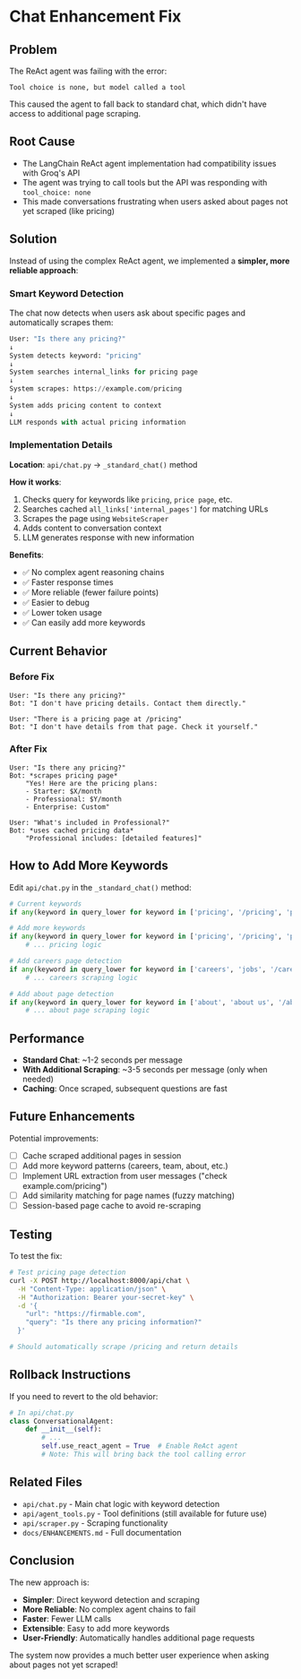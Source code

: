 # Chat Enhancement Fix

## Problem
The ReAct agent was failing with the error:
```
Tool choice is none, but model called a tool
```

This caused the agent to fall back to standard chat, which didn't have access to additional page scraping.

## Root Cause
- The LangChain ReAct agent implementation had compatibility issues with Groq's API
- The agent was trying to call tools but the API was responding with `tool_choice: none`
- This made conversations frustrating when users asked about pages not yet scraped (like pricing)

## Solution
Instead of using the complex ReAct agent, we implemented a **simpler, more reliable approach**:

### Smart Keyword Detection
The chat now detects when users ask about specific pages and automatically scrapes them:

```python
User: "Is there any pricing?"
↓
System detects keyword: "pricing"
↓
System searches internal_links for pricing page
↓
System scrapes: https://example.com/pricing
↓
System adds pricing content to context
↓
LLM responds with actual pricing information
```

### Implementation Details

**Location**: `api/chat.py` → `_standard_chat()` method

**How it works**:
1. Checks query for keywords like `pricing`, `price page`, etc.
2. Searches cached `all_links['internal_pages']` for matching URLs
3. Scrapes the page using `WebsiteScraper`
4. Adds content to conversation context
5. LLM generates response with new information

**Benefits**:
- ✅ No complex agent reasoning chains
- ✅ Faster response times
- ✅ More reliable (fewer failure points)
- ✅ Easier to debug
- ✅ Lower token usage
- ✅ Can easily add more keywords

## Current Behavior

### Before Fix
```
User: "Is there any pricing?"
Bot: "I don't have pricing details. Contact them directly."

User: "There is a pricing page at /pricing"
Bot: "I don't have details from that page. Check it yourself."
```

### After Fix
```
User: "Is there any pricing?"
Bot: *scrapes pricing page*
    "Yes! Here are the pricing plans:
    - Starter: $X/month
    - Professional: $Y/month
    - Enterprise: Custom"

User: "What's included in Professional?"
Bot: *uses cached pricing data*
    "Professional includes: [detailed features]"
```

## How to Add More Keywords

Edit `api/chat.py` in the `_standard_chat()` method:

```python
# Current keywords
if any(keyword in query_lower for keyword in ['pricing', '/pricing', 'price page', 'pricing page']):

# Add more keywords
if any(keyword in query_lower for keyword in ['pricing', '/pricing', 'price page', 'pricing page']):
    # ... pricing logic

# Add careers page detection
if any(keyword in query_lower for keyword in ['careers', 'jobs', '/careers', 'career page']):
    # ... careers scraping logic

# Add about page detection
if any(keyword in query_lower for keyword in ['about', 'about us', '/about', 'team']):
    # ... about page scraping logic
```

## Performance

- **Standard Chat**: ~1-2 seconds per message
- **With Additional Scraping**: ~3-5 seconds per message (only when needed)
- **Caching**: Once scraped, subsequent questions are fast

## Future Enhancements

Potential improvements:
- [ ] Cache scraped additional pages in session
- [ ] Add more keyword patterns (careers, team, about, etc.)
- [ ] Implement URL extraction from user messages ("check example.com/pricing")
- [ ] Add similarity matching for page names (fuzzy matching)
- [ ] Session-based page cache to avoid re-scraping

## Testing

To test the fix:

```bash
# Test pricing page detection
curl -X POST http://localhost:8000/api/chat \
  -H "Content-Type: application/json" \
  -H "Authorization: Bearer your-secret-key" \
  -d '{
    "url": "https://firmable.com",
    "query": "Is there any pricing information?"
  }'

# Should automatically scrape /pricing and return details
```

## Rollback Instructions

If you need to revert to the old behavior:

```python
# In api/chat.py
class ConversationalAgent:
    def __init__(self):
        # ...
        self.use_react_agent = True  # Enable ReAct agent
        # Note: This will bring back the tool calling error
```

## Related Files
- `api/chat.py` - Main chat logic with keyword detection
- `api/agent_tools.py` - Tool definitions (still available for future use)
- `api/scraper.py` - Scraping functionality
- `docs/ENHANCEMENTS.md` - Full documentation

## Conclusion

The new approach is:
- **Simpler**: Direct keyword detection and scraping
- **More Reliable**: No complex agent chains to fail
- **Faster**: Fewer LLM calls
- **Extensible**: Easy to add more keywords
- **User-Friendly**: Automatically handles additional page requests

The system now provides a much better user experience when asking about pages not yet scraped!
